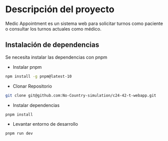 # Descripción del proyecto

Medic Appointment es un sistema web para solicitar turnos como paciente o consultar los turnos actuales como médico.

## Instalación de dependencias

Se necesita instalar las dependencias con pnpm

- Instalar pnpm
```bash
npm install -g pnpm@latest-10
```

- Clonar Repositorio
```bash
git clone git@github.com:No-Country-simulation/c24-42-t-webapp.git
```

- Instalar dependencias
```bash
pnpm install
```

- Levantar entorno de desarrollo
```bash
pnpm run dev
```